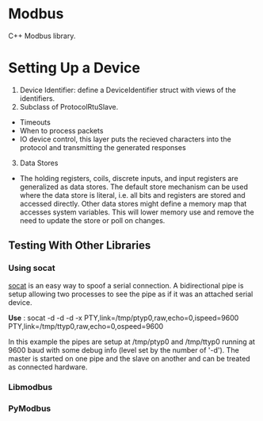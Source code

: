 # Modbus
C++ Modbus library.

# Setting Up a Device

1. Device Identifier: define a DeviceIdentifier struct
with views of the identifiers.
2. Subclass of ProtocolRtuSlave.
  - Timeouts
  - When to process packets
  - IO device control, this layer puts the recieved characters 
    into the protocol and transmitting the generated responses
3. Data Stores
  - The holding registers, coils, discrete inputs, and input registers are 
  generalized as data stores. The default store mechanism can be used where 
  the data store is literal, i.e. all bits and registers are stored
  and accessed directly. Other data stores might define a memory map
  that accesses system variables. This will lower memory use and remove the
  need to update the store or poll on changes.

## Testing With Other Libraries
### Using socat
[socat][1] is an easy way to spoof a serial
connection. A bidirectional pipe is setup allowing two processes
to see the pipe as if it was an attached serial device.

**Use** : socat -d -d -d -x PTY,link=/tmp/ptyp0,raw,echo=0,ispeed=9600 PTY,link=/tmp/ttyp0,raw,echo=0,ospeed=9600

In this example the pipes are setup at /tmp/ptyp0 and /tmp/ttyp0 running at 9600 baud with some debug info (level set by the number of '-d').
The master is started on one pipe and the slave on another and can be treated as connected hardware.

### Libmodbus

### PyModbus

[1]: http://www.dest-unreach.org/socat/
[2]: https://libmodbus.org/
[3]: https://github.com/Jacajack/liblightmodbus
[4]: https://github.com/riptideio/pymodbus
